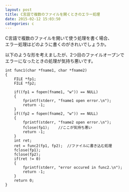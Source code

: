 ```yaml
---
layout: post
title: C言語で複数のファイルを開くときのエラー処理
date: 2015-02-12 15:03:50
categories: c
---
```

<!-- {% raw %} -->
<p>C言語で複数のファイルを開いて使う処理を書く場合、<br>
エラー処理はどのように書くのがきれいでしょうか。</p>

<p>以下のような形を考えましたが、2つ目のファイルオープンで<br>
エラーになったときの処理が気持ち悪いです。</p>

<pre><code>int func1(char *fname1, char *fname2)
{
    FILE *fp1;
    FILE *fp2;

    if((fp1 = fopen(fname1, "w")) == NULL)
    {
        fprintf(stderr, "fname1 open error.\n");
        return -1;
    }
    if((fp2 = fopen(fname2, "w")) == NULL)
    {
        fprintf(stderr, "fname2 open error.\n");
        fclose(fp1);    //ここが気持ち悪い
        return -1;
    }
    int ret;
    ret = func2(fp1, fp2);  //ファイルに書き込む処理
    fclose(fp1);
    fclose(fp2);
    if(ret != 0)
    {
        fprintf(stderr, "error occured in func2.\n");
        return -1;
    }
    return 0;
}
</code></pre>
<!-- {% endraw %} -->
